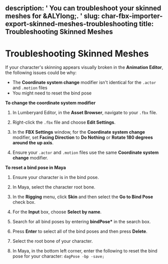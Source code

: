 description: ' You can troubleshoot your skinned meshes for &ALYlong;. '
slug: char-fbx-importer-export-skinned-meshes-troubleshooting
title: Troubleshooting Skinned Meshes
---
# Troubleshooting Skinned Meshes<a name="char-fbx-importer-export-skinned-meshes-troubleshooting"></a>

If your character's skinning appears visually broken in the **Animation Editor**, the following issues could be why:
+ The **Coordinate system change** modifier isn't identical for the `.actor` and `.motion` files
+ You might need to reset the bind pose

**To change the coordinate system modifier**

1. In Lumberyard Editor, in the **Asset Browser**, navigate to your `.fbx` file\.

1. Right\-click the `.fbx` file and choose **Edit Settings**\.

1. In the **FBX Settings** window, for the **Coordinate system change** modifier, set **Facing Direction** to **Do Nothing** or **Rotate 180 degrees around the up axis**\.

1. Ensure your `.actor` and `.motion` files use the same **Coordinate system change** modifier\.

**To reset a bind pose in Maya**

1. Ensure your character is in the bind pose\.

1. In Maya, select the character root bone\.

1. In the **Rigging** menu, click **Skin** and then select the **Go to Bind Pose** check box\.

1. For the **Input** box, choose **Select by name**\.

1. Search for all bind poses by entering **bindPose\*** in the search box\.

1. Press **Enter** to select all of the bind poses and then press **Delete**\.

1. Select the root bone of your character\.

1. In Maya, in the bottom left corner, enter the following to reset the bind pose for your character: `dagPose -bp -save;`